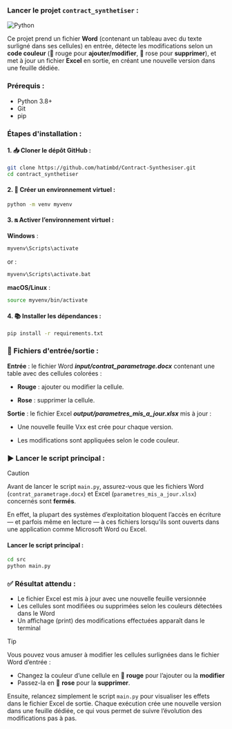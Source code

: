### Lancer le projet `contract_synthetiser` :
![Python](https://img.shields.io/badge/Python-3776AB?style=for-the-badge&logo=python&logoColor=white)  

Ce projet prend un fichier **Word** (contenant un tableau avec du texte surligné dans ses cellules) en entrée, détecte les modifications selon un **code couleur** (🔴 rouge pour **ajouter/modifier**, 🌸 rose pour **supprimer**), et met à jour un fichier **Excel** en sortie, en créant une nouvelle version dans une feuille dédiée.

### Prérequis :

- Python 3.8+
- Git
- pip

### Étapes d'installation :

#### 1. 📥 Cloner le dépôt GitHub :

```bash
git clone https://github.com/hatimbd/Contract-Synthesiser.git
cd contract_synthetiser
```

#### 2. 🐍 Créer un environnement virtuel :
```bash
python -m venv myvenv
```
#### 3. 🔛 Activer l’environnement virtuel :
**Windows** :
```bash
myvenv\Scripts\activate
```
or :  

```bash
myvenv\Scripts\activate.bat
```
**macOS/Linux** :
```bash
source myvenv/bin/activate
```
#### 4. 📚 Installer les dépendances :
```bash
pip install -r requirements.txt
```

### 📄 Fichiers d'entrée/sortie :
**Entrée** : le fichier Word ***input/contrat_parametrage.docx*** contenant une table avec des cellules colorées :

- **Rouge** : ajouter ou modifier la cellule.

- **Rose** : supprimer la cellule.

**Sortie** : le fichier Excel ***output/parametres_mis_a_jour.xlsx*** mis à jour :

- Une nouvelle feuille Vxx est crée pour chaque version.

- Les modifications sont appliquées selon le code couleur.

### ▶️ Lancer le script principal :

> [!CAUTION]
>
> Avant de lancer le script `main.py`, assurez-vous que les fichiers Word (`contrat_parametrage.docx`) et Excel (`parametres_mis_a_jour.xlsx`) concernés sont **fermés**.
>
> En effet, la plupart des systèmes d’exploitation bloquent l’accès en écriture — et parfois même en lecture — à ces fichiers lorsqu’ils sont ouverts dans une application comme Microsoft Word ou Excel.

#### Lancer le script principal :

```bash
cd src
python main.py
```

### ✅ Résultat attendu :
- Le fichier Excel est mis à jour avec une nouvelle feuille versionnée
- Les cellules sont modifiées ou supprimées selon les couleurs détectées dans le Word
- Un affichage (print) des modifications effectuées apparaît dans le terminal

> [!TIP]
> Vous pouvez vous amuser à modifier les cellules surlignées dans le fichier Word d’entrée :
>
> - Changez la couleur d’une cellule en 🔴 **rouge** pour l’ajouter ou la **modifier**
> - Passez-la en 🌸 **rose** pour la **supprimer**.
>
> Ensuite, relancez simplement le script `main.py` pour visualiser les effets dans le fichier Excel de sortie. Chaque exécution crée une nouvelle version dans une feuille dédiée, ce qui vous permet de suivre l’évolution des modifications pas à pas.
